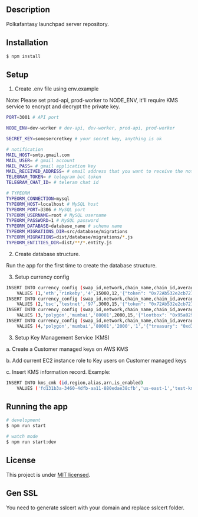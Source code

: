 ## Description

Polkafantasy launchpad server repository.

## Installation

```bash
$ npm install
```

## Setup
1. Create .env file using env.example

Note: Please set prod-api, prod-worker to NODE_ENV, it'll require KMS service to encrypt and decrypt the private key.

```bash
PORT=3001 # API port

NODE_ENV=dev-worker # dev-api, dev-worker, prod-api, prod-worker

SECRET_KEY=somesercretkey # your secret key, anything is ok

# notification
MAIL_HOST=smtp.gmail.com
MAIL_USER= # gmail account
MAIL_PASS= # gmail application key
MAIL_RECEIVED_ADDRESS= # email address that you want to receive the notification
TELEGRAM_TOKEN= # telegram bot token
TELEGRAM_CHAT_ID= # teleram chat id

# TYPEORM
TYPEORM_CONNECTION=mysql
TYPEORM_HOST=localhost # MySQL host
TYPEORM_PORT=3306 # MySQL port
TYPEORM_USERNAME=root # MySQL username
TYPEORM_PASSWORD=1 # MySQL password
TYPEORM_DATABASE=database_name # schema name
TYPEORM_MIGRATIONS_DIR=src/database/migrations
TYPEORM_MIGRATIONS=dist/database/migrations/*.js
TYPEORM_ENTITIES_DIR=dist/**/*.entity.js
```

2. Create database structure.

Run the app for the first time to create the database structure.

3. Setup currency config
```bash
INSERT INTO currency_config (swap_id,network,chain_name,chain_id,average_block_time,required_confirmations,token_address,rpc_endpoint,explorer_endpoint)
	VALUES (1,'eth','rinkeby','4',15000,12,'{"token": "0x72Ab532e2cb721a87C180B4728Cfa9bd837370e3", "bridge": "0xE9BA8e1cb4d1D8A0d19F09568CAe48F3C99A862B", "lootbox": "0xD950eE84A3aC806B40bA04D862808b788Dca47C1"}','https://rinkeby.infura.io/v3/e087ea9e4af14c99837f2a761fee8857','https://rinkeby.etherscan.io/');
INSERT INTO currency_config (swap_id,network,chain_name,chain_id,average_block_time,required_confirmations,token_address,rpc_endpoint,explorer_endpoint)
	VALUES (2,'bsc','testnet','97',3000,15,'{"token": "0x72Ab532e2cb721a87C180B4728Cfa9bd837370e3", "bridge": "0xa020694Db1f36251162FF96F987CAb96d8D13958", "lootbox": "0x30D4251977Bfe582d8B27dc1c1aDcfadda0CA698"}','https://data-seed-prebsc-1-s1.binance.org:8545/','https://testnet.bscscan.com/');
INSERT INTO currency_config (swap_id,network,chain_name,chain_id,average_block_time,required_confirmations,token_address,rpc_endpoint,explorer_endpoint)
	VALUES (3,'polygon','mumbai','80001',2000,15,'{"lootbox": "0x95a029f26a879b93424bc612908a3bd850841600", "nftToken":"0x02A0Ee05C5bE800F3E553b6bc52ea911c2DDD9f7"}','https://rpc-mumbai.maticvigil.com','https://polygonscan.com/');
INSERT INTO currency_config (swap_id,network,chain_name,chain_id,average_block_time,required_confirmations,token_address,rpc_endpoint,explorer_endpoint)
	VALUES (4,'polygon','mumbai','80001','2000','1','{"treasury": "0xd3aeA8a851fe0929eDc31D33D5a3c33AFc3D884d", "nftLand":"0x2d775e7c197a2a3bcD23fdBC81D73371c5F41AB4"}', 'https://matic-mumbai.chainstacklabs.com/', 'https://polygonscan.com/');
```

3. Setup Key Management Service (KMS)

a. Create a Customer managed keys on  AWS KMS

b. Add current EC2 instance role to Key users on Customer managed keys

c. Insert KMS information record. Example:
```bash
INSERT INTO kms_cmk (id,region,alias,arn,is_enabled)
	VALUES ('fd131b3a-3460-4dfb-aa11-880edae38cfb','us-east-1','test-kms','arn:aws:kms:us-east-1:941141242545:key/fd131b3a-3460-4dfb-aa11-880edae38cfb',1);
```

## Running the app

```bash
# development
$ npm run start

# watch mode
$ npm run start:dev
```

## License

This project is under [MIT licensed](LICENSE).

## Gen SSL
You need to generate sslcert with your domain and replace sslcert folder.



